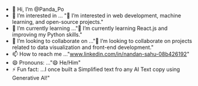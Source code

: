 - 👋 Hi, I’m @Panda_Po
- 👀 I’m interested in ... "👀 I’m interested in web development, machine learning, and open-source projects."
- 🌱 I’m currently learning ..."🌱 I’m currently learning React.js and improving my Python skills."
- 💞️ I’m looking to collaborate on ..."💞️ I’m looking to collaborate on projects related to data visualization and front-end development."
- 📫 How to reach me ..."www.linkedin.com/in/nandan-sahu-08b426192"
- 😄 Pronouns: ..."😄 He/Him"
- ⚡ Fun fact: ...I once built a Simplified text fro any AI Text copy using Generative AI!"

<!---
SahuNandan/SahuNandan is a ✨ special ✨ repository because its `README.md` (this file) appears on your GitHub profile.
You can click the Preview link to take a look at your changes.
--->
